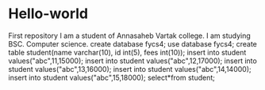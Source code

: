# Hello-world
First repository
I am a student of Annasaheb Vartak college. I am studying BSC. Computer science.
create database fycs4;
use database fycs4;
create table student(name varchar(10), id int(5), fees int(10));
insert into student values("abc",11,15000);
insert into student values("abc",12,17000);
insert into student values("abc",13,16000);
insert into student values("abc",14,14000);
insert into student values("abc",15,18000);
select*from student;
